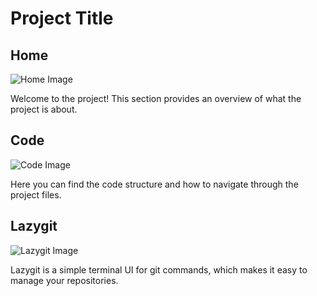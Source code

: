 # Project Title

## Home

![Home Image](./sample/jawir.png)

Welcome to the project! This section provides an overview of what the project is about.

## Code

![Code Image](./sample/workspace.png)

Here you can find the code structure and how to navigate through the project files.

## Lazygit

![Lazygit Image](./sample/lazygit.png)

Lazygit is a simple terminal UI for git commands, which makes it easy to manage your repositories.


